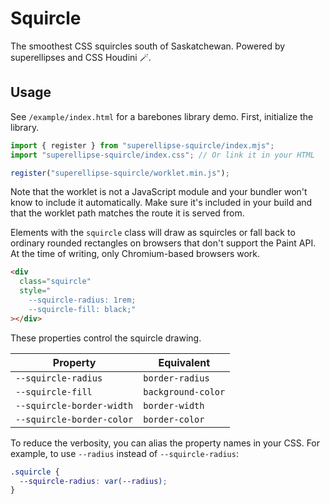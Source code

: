 # Squircle

The smoothest CSS squircles south of Saskatchewan.
Powered by superellipses and CSS Houdini 🪄.

## Usage

See `/example/index.html` for a barebones library demo.
First, initialize the library.

```js
import { register } from "superellipse-squircle/index.mjs";
import "superellipse-squircle/index.css"; // Or link it in your HTML

register("superellipse-squircle/worklet.min.js");
```

Note that the worklet is not a JavaScript module and your bundler won't know to
include it automatically. Make sure it's included in your build and that the
worklet path matches the route it is served from.

Elements with the `squircle` class will draw as squircles or fall back to
ordinary rounded rectangles on browsers that don't support the Paint API. At
the time of writing, only Chromium-based browsers work.

```html
<div
  class="squircle"
  style="
    --squircle-radius: 1rem;
    --squircle-fill: black;"
></div>
```

These properties control the squircle drawing.

| Property                  | Equivalent         |
| ------------------------- | ------------------ |
| `--squircle-radius`       | `border-radius`    |
| `--squircle-fill`         | `background-color` |
| `--squircle-border-width` | `border-width`     |
| `--squircle-border-color` | `border-color`     |

To reduce the verbosity, you can alias the property names in your CSS. For
example, to use `--radius` instead of `--squircle-radius`:

```css
.squircle {
  --squircle-radius: var(--radius);
}
```
